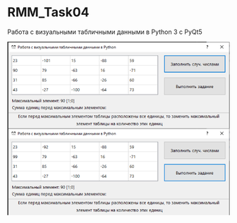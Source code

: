 # RMM_Task04
Работа с визуальными табличными данными в Python 3 с PyQt5

![Screenshot](Python-03.png)
